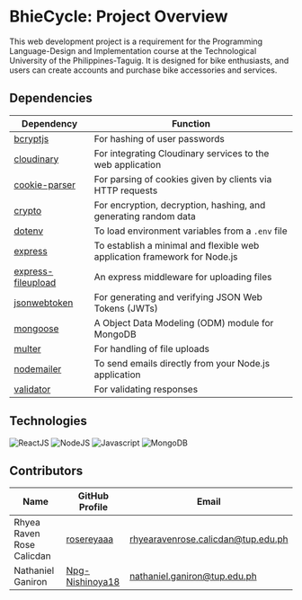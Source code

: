 # BhieCycle: Project Overview
This web development project is a requirement for the Programming Language-Design and Implementation course at the Technological University of the Philippines-Taguig. It is designed for bike enthusiasts, and users can create accounts and purchase bike accessories and services. 

## Dependencies
| Dependency                                                             | Function                                                                   |
| ---------------------------------------------------------------------- | -------------------------------------------------------------------------- |
| [bcryptjs](https://www.npmjs.com/package/bcrypt)                       | For hashing of user passwords                                              |
| [cloudinary](https://www.npmjs.com/package/cloudinary)                 | For integrating Cloudinary services to the web application                 |
| [cookie-parser](https://www.npmjs.com/package/cookie-parser)           | For parsing of cookies given by clients via HTTP requests                  |
| [crypto](https://www.npmjs.com/package/dotenv)                         | For encryption, decryption, hashing, and generating random data            |
| [dotenv](https://www.npmjs.com/package/dotenv)                         | To load environment variables from a `.env` file                           |
| [express](https://www.npmjs.com/package/express)                       | To establish a minimal and flexible web application framework for Node.js  |
| [express-fileupload](https://www.npmjs.com/package/express-fileupload) | An express middleware for uploading files                                  |
| [jsonwebtoken](https://www.npmjs.com/package/jsonwebtoken)             | For generating and verifying JSON Web Tokens (JWTs)                        |
| [mongoose](https://www.npmjs.com/package/mongoose)                     | A Object Data Modeling (ODM) module for MongoDB                            |
| [multer](https://www.npmjs.com/package/multer)                         | For handling of file uploads                                               |
| [nodemailer](https://www.npmjs.com/package/nodemailer)                 | To send emails directly from your Node.js application                      |
| [validator](https://www.npmjs.com/package/validator)                   | For validating responses                                                   |

## Technologies
![ReactJS](https://img.shields.io/badge/React-0E39A9.svg?style=for-the-badge&logo=React&logoColor=white)
![NodeJS](https://img.shields.io/badge/Node.js-339933.svg?style=for-the-badge&logo=nodedotjs&logoColor=white)
![Javascript](https://img.shields.io/badge/JavaScript-F7DF1E.svg?style=for-the-badge&logo=JavaScript&logoColor=black)
![MongoDB](https://img.shields.io/badge/MongoDB-47A248.svg?style=for-the-badge&logo=MongoDB&logoColor=white)

## Contributors
| Name                      | GitHub Profile                                        |  Email                              |
| ------------------------- | ----------------------------------------------------- | ----------------------------------- |
| Rhyea Raven Rose Calicdan | [rosereyaaa](https://github.com/rosereyaaa)           |  rhyearavenrose.calicdan@tup.edu.ph |
| Nathaniel Ganiron         | [Npg-Nishinoya18](https://github.com/Npg-Nishinoya18) |  nathaniel.ganiron@tup.edu.ph       |
